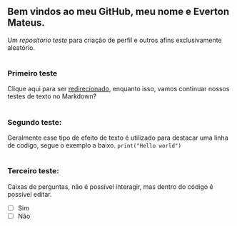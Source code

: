 ## Bem vindos ao meu GitHub, meu nome e Everton Mateus.
Um _repositorio teste_ para criação de perfil e outros afins exclusivamente aleatório.
#
### Primeiro teste
Clique aqui para ser [redirecionado](https://github.com/Kayron0/Welcome_to_brazil/blob/ec817eebcd6c112b76cae390267b78bff1f90cd1/indexDoc/testLink), enquanto isso, vamos continuar nossos testes de texto no Markdown?
#
### Segundo teste:
Geralmente esse tipo de efeito de texto é utilizado para destacar uma linha de codigo, segue o exemplo a baixo.
 `print("Hello world")`
 #
### Terceiro teste:
 Caixas de perguntas, não é possível interagir, mas dentro do código é possível editar.
 - [ ] Sim
 - [ ] Não
#
